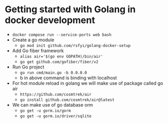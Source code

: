 # Getting started with Golang in docker development

- `docker compose run --service-ports web bash`
- Create a go module
  - `go mod init github.com/rsfyi/golang-docker-setup`
- Add Go fiber framework
  - `alias air='$(go env GOPATH)/bin/air'`
  - `go get github.com/gofiber/fiber/v2`
- Run Go project
  - `go run cmd/main.go -b 0.0.0.0`
  - b in above command is binding with localhost
- For hot module reload in golang we will make use of package called go air
  - `https://github.com/cosmtrek/air`
  - `go install github.com/cosmtrek/air@latest`
- We can make use of go database orm
  - `go get -u gorm.io/gorm`
  - `go get -u gorm.io/driver/sqlite`
